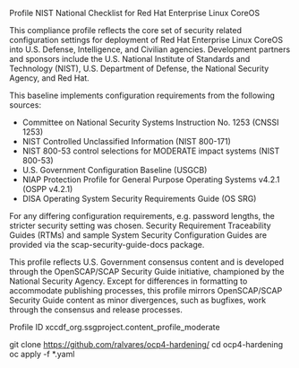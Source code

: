 Profile NIST National Checklist for Red Hat Enterprise Linux CoreOS

This compliance profile reflects the core set of security
related configuration settings for deployment of Red Hat Enterprise
Linux CoreOS into U.S. Defense, Intelligence, and Civilian agencies.
Development partners and sponsors include the U.S. National Institute
of Standards and Technology (NIST), U.S. Department of Defense,
the National Security Agency, and Red Hat.

This baseline implements configuration requirements from the following
sources:

- Committee on National Security Systems Instruction No. 1253 (CNSSI 1253)
- NIST Controlled Unclassified Information (NIST 800-171)
- NIST 800-53 control selections for MODERATE impact systems (NIST 800-53)
- U.S. Government Configuration Baseline (USGCB)
- NIAP Protection Profile for General Purpose Operating Systems v4.2.1 (OSPP v4.2.1)
- DISA Operating System Security Requirements Guide (OS SRG)

For any differing configuration requirements, e.g. password lengths, the stricter
security setting was chosen. Security Requirement Traceability Guides (RTMs) and
sample System Security Configuration Guides are provided via the
scap-security-guide-docs package.

This profile reflects U.S. Government consensus content and is developed through
the OpenSCAP/SCAP Security Guide initiative, championed by the National
Security Agency. Except for differences in formatting to accommodate
publishing processes, this profile mirrors OpenSCAP/SCAP Security Guide
content as minor divergences, such as bugfixes, work through the
consensus and release processes.

Profile ID	xccdf_org.ssgproject.content_profile_moderate


git clone https://github.com/ralvares/ocp4-hardening/
cd ocp4-hardening
oc apply -f *.yaml
